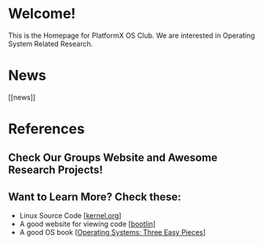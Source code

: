 # Welcome!

This is the Homepage for PlatformX OS Club. We are interested in Operating System Related Research. 

# News
[[news]]

# References

## Check Our Groups Website and Awesome Research Projects!

## Want to Learn More? Check these:
- Linux Source Code \[[kernel.org](https://www.kernel.org)\]
- A good website for viewing code \[[bootlin](https://elixir.bootlin.com/linux/latest/source)\]
- A good OS book \[[Operating Systems: Three Easy Pieces](https://pages.cs.wisc.edu/~remzi/OSTEP/)\]

